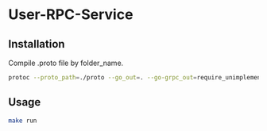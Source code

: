 # User-RPC-Service

## Installation

Compile .proto file by folder_name.

```bash
protoc --proto_path=./proto --go_out=. --go-grpc_out=require_unimplemented_servers=false:. ./proto/{folder_name}/*.proto
```

## Usage
```bash
make run
```